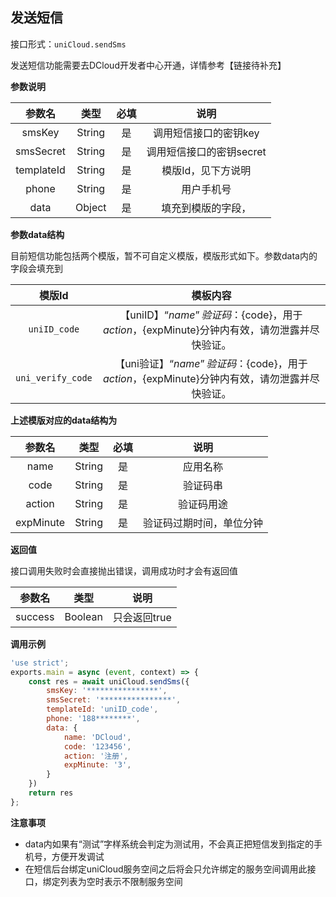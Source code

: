 ## 发送短信

接口形式：`uniCloud.sendSms`

发送短信功能需要去DCloud开发者中心开通，详情参考【链接待补充】

**参数说明**

|参数名			|类型		|必填	|说明											|
|:-:				|:-:		|:-:	|:-:											|
|smsKey			|String	|是		|调用短信接口的密钥key		|
|smsSecret	|String	|是		|调用短信接口的密钥secret	|
|templateId	|String	|是		|模版Id，见下方说明				|
|phone			|String	|是		|用户手机号								|
|data				|Object	|是		|填充到模版的字段，					|

**参数data结构**

目前短信功能包括两个模版，暂不可自定义模版，模版形式如下。参数data内的字段会填充到

|模版Id						|模板内容																																														|
|:-:							|:-:																																																|
|`uniID_code`			|【uniID】“${name}”验证码：${code}，用于${action}，${expMinute}分钟内有效，请勿泄露并尽快验证。		|
|`uni_verify_code`|【uni验证】“${name}”验证码：${code}，用于${action}，${expMinute}分钟内有效，请勿泄露并尽快验证。	|

**上述模版对应的data结构为**

|参数名		|类型		|必填	|说明											|
|:-:			|:-:		|:-:	|:-:											|
|name			|String	|是		|应用名称									|
|code			|String	|是		|验证码串									|
|action		|String	|是		|验证码用途								|
|expMinute|String	|是		|验证码过期时间，单位分钟	|

**返回值**

接口调用失败时会直接抛出错误，调用成功时才会有返回值

|参数名	|类型		|说明					|
|:-:		|:-:		|:-:					|
|success|Boolean|只会返回true	|

**调用示例**

```js
'use strict';
exports.main = async (event, context) => {
	const res = await uniCloud.sendSms({
		smsKey: '****************',
		smsSecret: '****************',
		templateId: 'uniID_code',
		phone: '188********',
		data: {
			name: 'DCloud',
			code: '123456',
			action: '注册',
			expMinute: '3',
		}
	})
	return res
};
```

**注意事项**

- data内如果有“测试”字样系统会判定为测试用，不会真正把短信发到指定的手机号，方便开发调试
- 在短信后台绑定uniCloud服务空间之后将会只允许绑定的服务空间调用此接口，绑定列表为空时表示不限制服务空间
